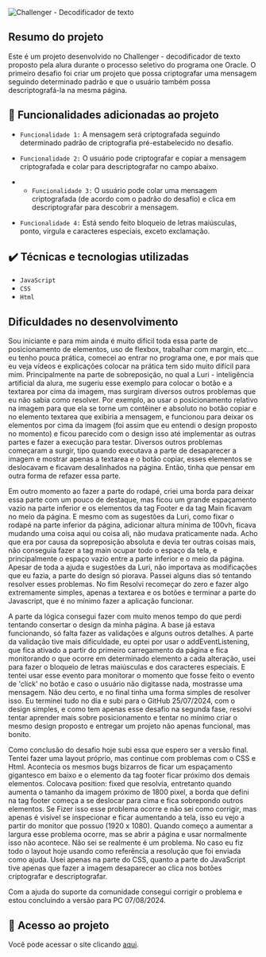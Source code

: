 ![Challenger - Decodificador de texto](https://github.com/user-attachments/assets/6adff7cb-ae95-4856-920f-28d83afdc8f3)

## Resumo do projeto

 Este é um projeto desenvolvido no Challenger - decodificador de texto proposto pela alura durante o processo seletivo do programa one Oracle. O primeiro desafio foi criar um projeto que possa criptografar uma mensagem seguindo determinado padrão e que o usuário também possa descriptografá-la na mesma página.
 
## :hammer: Funcionalidades adicionadas ao projeto
 
- `Funcionalidade 1:` A mensagem será criptografada seguindo determinado padrão de criptografia pré-estabelecido no desafio.
 
- `Funcionalidade 2:` O usuário pode criptografar e copiar a mensagem criptografada e colar para descriptografar no campo abaixo.

- - `Funcionalidade 3:` O usuário pode colar uma mensagem criptografada (de acordo com o padrão do desafio) e clica em descriptografar para descobrir a mensagem.
  
-  `Funcionalidade 4:` Está sendo feito bloqueio de letras maiúsculas, ponto, virgula e caracteres especiais, exceto exclamação.

## ✔️ Técnicas e tecnologias utilizadas

- ``JavaScript``
- ``CSS``
- ``Html``

## Dificuldades no desenvolvimento

Sou iniciante e para mim ainda é muito difícil toda essa parte de posicionamento de elementos, uso de flexbox, trabalhar com margin, etc... eu tenho pouca prática, comecei ao entrar no programa one, e por mais que eu veja vídeos e explicações colocar na prática tem sido muito difícil para mim. Principalmente na parte de sobreposição, no qual a Luri - inteligência artificial da alura, me sugeriu esse exemplo para colocar o botão e a textarea por cima da imagem, mas surgiram diversos outros problemas que eu não sabia como resolver. Por exemplo, ao usar o posicionamento relativo na imagem para que ela se torne um contêiner e absoluto no botão copiar e no elemento textarea que exibiria a mensagem, e funcionou para deixar os elementos por cima da imagem (foi assim que eu entendi o design proposto no momento) e ficou parecido com o design isso até implementar as outras partes e fazer a execução para testar. Diversos outros problemas começaram a surgir, tipo quando executava a parte de desaparecer a imagem e mostrar apenas a textarea e o botão copiar, esses elementos se deslocavam e ficavam desalinhados na página. Então, tinha que pensar em outra forma de refazer essa parte. 

Em outro momento ao fazer a parte do rodapé, criei uma borda para deixar essa parte com um pouco de destaque, mas ficou um grande espaçamento vazio na parte inferior e os elementos da tag Footer e da tag Main ficavam no meio da página. E mesmo com as sugestões da Luri, como fixar o rodapé na parte inferior da página, adicionar altura mínima de 100vh, ficava mudando uma coisa aqui ou coisa ali, não mudava praticamente nada. Acho que era por causa da sopreposição absoluta e devia ter outras coisas mais, não conseguia fazer a tag main ocupar todo o espaço da tela, e principalmente o espaço vazio entre a parte inferior e o meio da página. Apesar de toda a ajuda e sugestões da Luri, não importava as modificações que eu fazia, a parte do design só piorava. Passei alguns dias só tentando resolver esses problemas. No fim Resolvi recomeçar do zero e fazer algo extremamente simples, apenas a textarea e os botões e terminar a parte do Javascript, que é no mínimo fazer a aplicação funcionar.

A parte da lógica consegui fazer com muito menos tempo do que perdi tentando consertar o design da minha página. A base já estava funcionando, só falta fazer as validações e alguns outros detalhes.  A parte da validação tive mais dificuldade, eu optei por usar o addEventListening, que fica ativado a partir do primeiro carregamento da página e fica monitorando o que ocorre em determinado elemento a cada alteração, usei para fazer o bloqueio de letras maiúsculas e dos caracteres especiais. E tentei usar esse evento para monitorar o momento que fosse feito o evento de 'click' no botão e caso o usuário não digitasse nada, mostrasse uma mensagem. Não deu certo, e no final tinha uma forma simples de resolver isso. Eu terminei tudo no dia e subi para o GitHub 25/07/2024, com o design simples, e como tem apenas esse desafio na segunda fase, resolvi tentar aprender mais sobre posicionamento e tentar no mínimo criar o mesmo design proposto e entregar um projeto não apenas funcional, mas bonito.

Como conclusão do desafio hoje subi essa que espero ser a versão final. Tentei fazer uma layout próprio, mas continue com problemas com o CSS e Html. Acontecia os mesmos bugs bizarros de ficar um espaçamento gigantesco em baixo e o elemento da tag footer ficar próximo dos demais elementos. Colocava position: fixed que resolvia, entretanto quando aumenta o tamanho da imagem próximo de 1800 pixel, a borda que defini na tag footer começa a se deslocar para cima e fica sobrepondo outros elementos. Se Fizer isso esse problema ocorre e não sei como corrigir, mas apenas é visível se inspecionar e ficar aumentando a tela, isso eu vejo a partir do monitor que possuo (1920 x 1080). Quando começo a aumentar a largura esse problema ocorre, mas se abrir a página e usar normalmente isso não acontece. Não sei se realmente é um problema. No caso eu fiz todo o layout hoje usando como referência a resolução que foi enviada como ajuda. Usei apenas na parte do CSS, quanto a parte do JavaScript tive apenas que fazer a imagem desaparecer ao clica nos botões criptografar e descriptografar.

Com a ajuda do suporte da comunidade consegui corrigir o problema e estou concluindo a versão para PC 07/08/2024.

## 📁 Acesso ao projeto

Você pode acessar o site clicando [aqui](https://challenger-desafio-1.vercel.app/).
